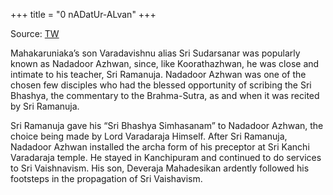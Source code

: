 +++
title = "0 nADatUr-ALvan"
+++

Source: [TW](https://nadadoor.org/nadadoor-azhwan-varadavishnu/)


Mahakaruniaka’s son Varadavishnu alias Sri Sudarsanar was popularly known as Nadadoor Azhwan, since, like Koorathazhwan, he was close and intimate to his teacher, Sri Ramanuja.  Nadadoor Azhwan was  one of the chosen few disciples who had the blessed opportunity of scribing  the Sri Bhashya, the commentary to the Brahma-Sutra, as and when it was recited by Sri Ramanuja.

Sri Ramanuja gave his “Sri Bhashya Simhasanam” to Nadadoor Azhwan, the choice being made by Lord Varadaraja Himself. After Sri Ramanuja, Nadadoor Azhwan installed the archa form of his preceptor at Sri Kanchi Varadaraja temple. He stayed in Kanchipuram and continued to do services to Sri Vaishnavism. His son, Deveraja Mahadesikan ardently followed his footsteps in the propagation of Sri Vaishavism.